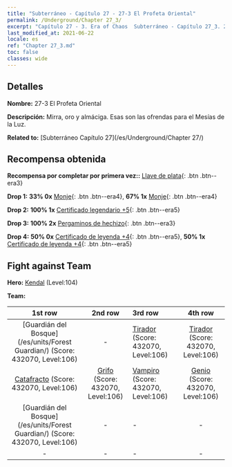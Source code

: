 ```yaml
---
title: "Subterráneo - Capítulo 27 - 27-3 El Profeta Oriental"
permalink: /Underground/Chapter 27_3/
excerpt: "Capítulo 27 - 3. Era of Chaos  Subterráneo - Capítulo 27_3. 27-3 El Profeta Oriental"
last_modified_at: 2021-06-22
locale: es
ref: "Chapter 27_3.md"
toc: false
classes: wide
---
```


## Detalles

 **Nombre:** 27-3 El Profeta Oriental

 **Descripción:** Mirra, oro y almáciga. Esas son las ofrendas para el Mesías de la Luz.

 **Related to:** [Subterráneo Capítulo 27](/es/Underground/Chapter 27/)

## Recompensa obtenida

 **Recompensa por completar por primera vez::** [Llave de plata](/ItemsES/con_693/){: .btn .btn--era3}

 **Drop 1:** **33% 0x** [Monje](/ItemsES/unt_194/){: .btn .btn--era4}, **67% 1x** [Monje](/ItemsES/unt_194/){: .btn .btn--era4}

 **Drop 2:** **100% 1x** [Certificado legendario +5](/ItemsES/mat_102/){: .btn .btn--era5}

 **Drop 3:** **100% 2x** [Pergaminos de hechizo](/ItemsES/con_694/){: .btn .btn--era3}

 **Drop 4:** **50% 0x** [Certificado de leyenda +4](/ItemsES/mat_95/){: .btn .btn--era5}, **50% 1x** [Certificado de leyenda +4](/ItemsES/mat_95/){: .btn .btn--era5}


## Fight against Team
 **Hero:** [Kendal](/es/heroes/Kendal/) (Level:104)

 **Team:**


  | 1st row | 2nd row | 3rd row | 4th row |
  |:----:|:----:|:----|:----:|
  | [Guardián del Bosque](/es/units/Forest Guardian/) (Score: 432070, Level:106)  | - | [Tirador](/es/units/Sharpshooter/) (Score: 432070, Level:106)  | [Tirador](/es/units/Sharpshooter/) (Score: 432070, Level:106)  |
  | [Catafracto](/es/units/Cavalier/) (Score: 432070, Level:106)  | [Grifo](/es/units/Griffin/) (Score: 432070, Level:106)  | [Vampiro](/es/units/Vampire/) (Score: 432070, Level:106)  | [Genio](/es/units/Genie/) (Score: 432070, Level:106)  |
  | [Guardián del Bosque](/es/units/Forest Guardian/) (Score: 432070, Level:106)  | - | - | - |
  | - | - | - | - |


